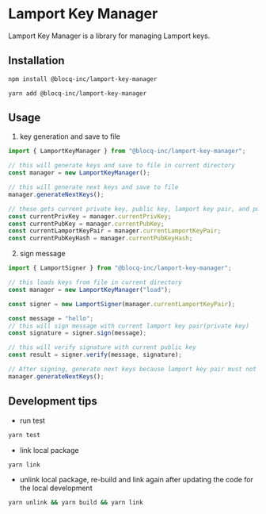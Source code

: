 # Lamport Key Manager

Lamport Key Manager is a library for managing Lamport keys.

## Installation

```bash
npm install @blocq-inc/lamport-key-manager
```

```
yarn add @blocq-inc/lamport-key-manager
```

## Usage

1. key generation and save to file

```typescript
import { LamportKeyManager } from "@blocq-inc/lamport-key-manager";

// this will generate keys and save to file in current directory
const manager = new LamportKeyManager();

// this will generate next keys and save to file
manager.generateNextKeys();

// these gets current private key, public key, lamport key pair, and public key hash
const currentPrivKey = manager.currentPrivKey;
const currentPubKey = manager.currentPubKey;
const currentLamportKeyPair = manager.currentLamportKeyPair;
const currentPubKeyHash = manager.currentPubKeyHash;
```

2. sign message

```typescript
import { LamportSigner } from "@blocq-inc/lamport-key-manager";

// this loads keys from file in current directory
const manager = new LamportKeyManager("load");

const signer = new LamportSigner(manager.currentLamportKeyPair);

const message = "hello";
// this will sign message with current lamport key pair(private key)
const signature = signer.sign(message);

// this will verify signature with current public key
const result = signer.verify(message, signature);

// After signing, generate next keys because lamport key pair must not be reused.
manager.generateNextKeys();
```

## Development tips

- run test

```bash
yarn test
```

- link local package

```bash
yarn link
```

- unlink local package, re-build and link again after updating the code for the local development

```bash
yarn unlink && yarn build && yarn link
```
